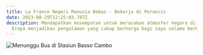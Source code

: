 ```yaml
---
title: La France Negeri Manusia Bebas - Bekerja di Perancis
date: 2023-08-29T12:25:03.787Z
description: Mendapatkan kesempatan untuk merasakan atmosfer negara di benua
  Eropa menjadikan pengalaman yang cukup berharga bagi saya selama berkarir.
---
```

![Menunggu Bus di Stasiun Basso Cambo](/img/whatsapp-image-2023-08-29-at-18.27.34.jpg "Menunggu Bus di Stasiun Basso Cambo")